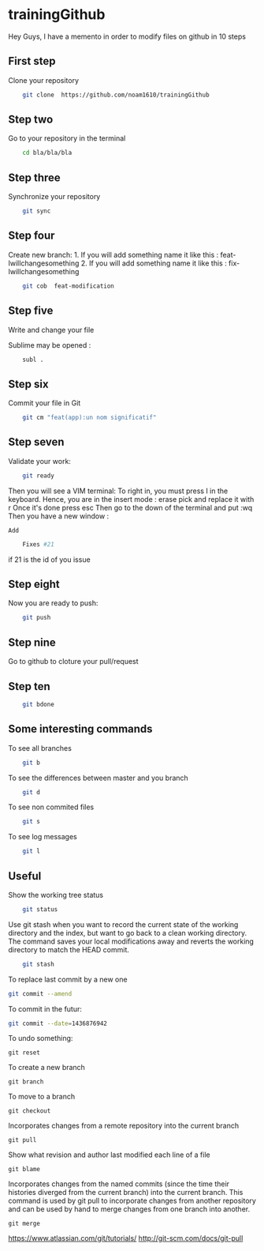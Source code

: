 # trainingGithub

Hey Guys,
I have a memento in order to modify files on github in 10 steps


## First step 
Clone your repository
```bash
    git clone  https://github.com/noam1610/trainingGithub
```


## Step two
Go to your repository in the terminal
```bash
    cd bla/bla/bla
```

## Step three
Synchronize your repository
```bash
    git sync
```


## Step four
Create new branch:
    1. If you will add something name it like this : feat-Iwillchangesomething
    2. If you will add something name it like this : fix-Iwillchangesomething

```bash
    git cob  feat-modification
```

## Step five
Write and change your file 

Sublime may be opened :
```bash
    subl .
```
## Step six
Commit your file in Git

```bash
    git cm "feat(app):un nom significatif"
```
## Step seven
Validate your work:

```bash
    git ready
```
Then you will see a VIM terminal:
To right in, you must press I in the keyboard.
Hence, you are in the insert mode : erase pick and replace it with r
Once it's done press esc
Then go to the down of the terminal and put :wq
Then you have a new window :

    Add
```bash
    Fixes #21
```
if 21 is the id of you issue


## Step eight
Now you are ready to push:

```bash
    git push
```

## Step nine
Go to github to cloture your pull/request

## Step ten

```bash
    git bdone
```


## Some interesting commands

To see all branches
```bash
    git b
```


To see the differences between master and you branch
```bash
    git d
```

To see non commited files
```bash
    git s
```

To see log messages
```bash
    git l
```

## Useful

Show the working tree status
```bash
    git status
```

Use git stash when you want to record the current state of the working directory and the index, but want to go back to a clean working directory. The command saves your local modifications away and reverts the working directory to match the HEAD commit.
```bash
    git stash
```

To replace last commit by a new one
```bash
git commit --amend
```

To commit in the futur:
```bash
git commit --date=1436876942
```

To undo something:
```
git reset
```

To create a new branch
```
git branch
```

To move to a branch
```
git checkout
```

Incorporates changes from a remote repository into the current branch
```
git pull
```

Show what revision and author last modified each line of a file
```
git blame 
```

Incorporates changes from the named commits (since the time their histories diverged from the current branch) into the current branch. This command is used by git pull to incorporate changes from another repository and can be used by hand to merge changes from one branch into another.
```
git merge
```


https://www.atlassian.com/git/tutorials/
http://git-scm.com/docs/git-pull
